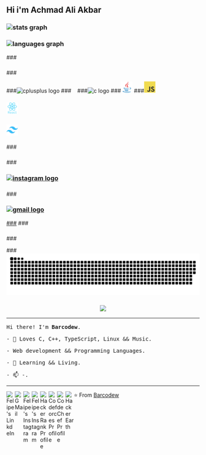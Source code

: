 ### <h2 align="left">Hi i'm Achmad Ali Akbar </h2>

###

### <div align="center">
 ### <img src="https://github-readme-stats.vercel.app/api?username=Barcodew&hide_title=false&hide_rank=false&show_icons=true&include_all_commits=true&count_private=true&disable_animations=false&theme=dracula&locale=en&hide_border=false" height="150" alt="stats graph"  />
 ### <img src="https://github-readme-stats.vercel.app/api/top-langs?username=Barcodew&locale=en&hide_title=false&layout=compact&card_width=320&langs_count=5&theme=dracula&hide_border=false" height="150" alt="languages graph"  />
###</div>

###



###

###<div align="left">
  ###<img src="https://cdn.jsdelivr.net/gh/devicons/devicon/icons/cplusplus/cplusplus-original.svg" height="30" alt="cplusplus logo"  />
  ###<img width="12" />
  ###<img src="https://cdn.jsdelivr.net/gh/devicons/devicon/icons/c/c-original.svg" height="30" alt="c logo"  />
  ###<img src="https://raw.githubusercontent.com/devicons/devicon/v2.15.1/icons/java/java-original.svg" height="30" alt="j logo"  />
  ###<img src="https://raw.githubusercontent.com/devicons/devicon/v2.15.1/icons/javascript/javascript-original.svg" height="30" alt="js logo"  />
 ### <img src="https://raw.githubusercontent.com/devicons/devicon/v2.15.1/icons/react/react-original-wordmark.svg" height="30" alt="react logo"  />
  ### <img src="https://raw.githubusercontent.com/devicons/devicon/v2.15.1/icons/tailwindcss/tailwindcss-plain.svg" height="30" alt="tailwind logo"  />
###</div>

###

###<div align="left">
###  <a href="https://www.instagram.com//" target="_blank">
 ###   <img src="https://img.shields.io/static/v1?message=Instagram&logo=instagram&label=&color=E4405F&logoColor=white&labelColor=&style=for-the-badge" height="35" alt="instagram logo"  />
 ### </a>
  ###<a href="barcodew@outlook.com" target="_blank">
  ###  <img src="https://img.shields.io/static/v1?message=Gmail&logo=gmail&label=&color=D14836&logoColor=white&labelColor=&style=for-the-badge" height="35" alt="gmail logo"  />
  ###</a>
###</div>

###

###<br clear="both">

###<img src="https://raw.githubusercontent.com/IniTyoo/IniTyoo/output/snake.svg" alt="Snake animation" />

###

<p align="center">
  <a href="https://discord.com/users/542300187922661376">
    <img src="https://lanyard.cnrad.dev/api/542300187922661376"/>
  </a>
</p>
<hr>
<p><samp>Hi there! I'm <b>Barcodew</b>.</samp></p>
<p><samp>- 🌱 Loves C, C++, TypeScript, Linux && Music.</samp></p>
<p><samp>-  Web development && Programming Languages.</samp></p>
<p><samp>- 📒 Learning && Living.</samp></p>
<p><samp>- 📫 -.</samp></p>
<hr>
<p>
  <a href="https://br.linkedin.com/in/barcodew">
    <img align="left" alt="Felipe's LinkdeIn" width="22px" src="https://cdn.jsdelivr.net/npm/simple-icons@3.5.0/icons/linkedin.svg" />
  </a>
  <a href="mailto:-@gmail.com">
    <img align="left" alt="GMail" width="22px" src="https://cdn.jsdelivr.net/npm/simple-icons@3.5.0/icons/gmail.svg" />
  </a>
  <a href="https://instagram.com/ahmadaliakbar203">
    <img align="left" alt="Felipe's Instagram" width="22px" src="https://cdn.jsdelivr.net/npm/simple-icons@3.5.0/icons/instagram.svg" />
  </a>
  <a href="https://leetcode.com/barcodew/">
    <img align="left" alt="Felipe's Instagram" width="22px" src="https://cdn.jsdelivr.net/npm/simple-icons@3.5.0/icons/leetcode.svg" />
  </a>
  <a href="https://www.hackerrank.com/barcodew">
    <img align="left" alt="HackerRank Profile" width="22px" src="https://cdn.jsdelivr.net/npm/simple-icons@3.5.0/icons/hackerrank.svg" />
  </a>
  <a href="https://codeforces.com/profile/barcodew">
    <img align="left" alt="Codeforces Profile" width="22px" src="https://cdn.jsdelivr.net/npm/simple-icons@3.5.0/icons/codeforces.svg" />
  </a>
  <a href="https://www.codechef.com/users/barcodew">
    <img align="left" alt="CodeChef Profile" width="22px" src="https://cdn.jsdelivr.net/npm/simple-icons@3.5.0/icons/codechef.svg" />
  </a>
  <a href="https://www.hackerearth.com/pt-br/@barcodew">
    <img align="left" alt="HackerEarth" width="22px" src="https://cdn.jsdelivr.net/npm/simple-icons@3.5.0/icons/hackerearth.svg" />
  </a>
</p>

⭐️ From [Barcodew](https://github.com/barcodew)
